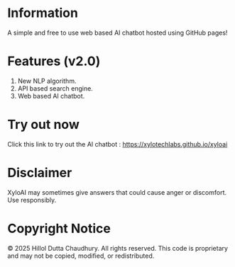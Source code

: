 # Information
A simple and free to use web based AI chatbot hosted using GitHub pages!

# Features (v2.0)
1. New NLP algorithm.
2. API based search engine.
3. Web based AI chatbot.

# Try out now
Click this link to try out the AI chatbot : https://xylotechlabs.github.io/xyloai

# Disclaimer
XyloAI may sometimes give answers that could cause anger or discomfort. Use responsibly.

# Copyright Notice
© 2025 Hillol Dutta Chaudhury. 
All rights reserved.
This code is proprietary and may not be copied, modified, or redistributed.
